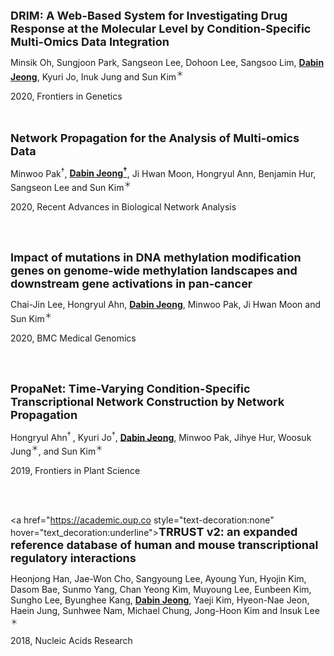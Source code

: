 <br><br>

<a href="https://www.frontiersin.org/articles/10.3389/fgene.2020.564792/full" style="text-decoration:none" hover="text_decoration:underline"><font size="+1"><b>DRIM: A Web-Based System for Investigating Drug Response at the Molecular Level by Condition-Specific Multi-Omics Data Integration</b></font></a>

Minsik Oh, Sungjoon Park, Sangseon Lee, Dohoon Lee, Sangsoo Lim, <u><b>Dabin Jeong</b></u>, Kyuri Jo, Inuk Jung and Sun Kim<sup>&#65290;</sup>

2020, Frontiers in Genetics

<br><br>
<a href="https://link.springer.com/chapter/10.1007%2F978-3-030-57173-3_9" style="text-decoration:none" hover="text_decoration:underline"><font size="+1"><b>Network Propagation for the Analysis of Multi-omics Data</b></font></a>

Minwoo Pak<sup>&#8224;</sup>, <u><b>Dabin Jeong<sup>&#8224;</sup></b></u>, Ji Hwan Moon, Hongryul Ann, Benjamin Hur, Sangseon Lee and Sun Kim<sup>&#65290;</sup>

2020, Recent Advances in Biological Network Analysis

<br><br>

<a href="https://bmcmedgenomics.biomedcentral.com/articles/10.1186/s12920-020-0659-4" style="text-decoration:none" hover="text_decoration:underline"><font size="+1"><b>Impact of mutations in DNA methylation modification genes on genome-wide methylation landscapes and downstream gene activations in pan-cancer</b></font></a>

Chai-Jin Lee, Hongryul Ahn, <u><b>Dabin Jeong</b></u>, Minwoo Pak, Ji Hwan Moon and Sun Kim<sup>&#65290;</sup>

2020, BMC Medical Genomics

<br><br>

<a href="https://www.frontiersin.org/articles/10.3389/fpls.2019.00698/full" style="text-decoration:none" hover="text_decoration:underline"><font size="+1"><b>PropaNet: Time-Varying Condition-Specific Transcriptional Network Construction by Network Propagation</b></font></a>

Hongryul Ahn<sup><span>&#8224;</span> </sup> , Kyuri Jo<sup><span>&#8224;</span></sup>, <u><b>Dabin Jeong</b></u>, Minwoo Pak, Jihye Hur, Woosuk Jung<sup>&#65290;</sup>, and Sun Kim<sup>&#65290;</sup>

2019, Frontiers in Plant Science

<br><br>

<a href="https://academic.oup.co style="text-decoration:none" hover="text_decoration:underline"><font size="+1"><b>TRRUST v2: an expanded reference database of human and mouse transcriptional regulatory interactions</b></font></a>

Heonjong Han, Jae-Won Cho, Sangyoung Lee, Ayoung Yun, Hyojin Kim, Dasom Bae, Sunmo Yang, Chan Yeong Kim, Muyoung Lee, Eunbeen Kim, Sungho Lee, Byunghee Kang, <b><u>Dabin Jeong</b></u>, Yaeji Kim, Hyeon-Nae Jeon, Haein Jung, Sunhwee Nam, Michael Chung, Jong-Hoon Kim and Insuk Lee <sup>&#65290;</sup>

2018, Nucleic Acids Research





